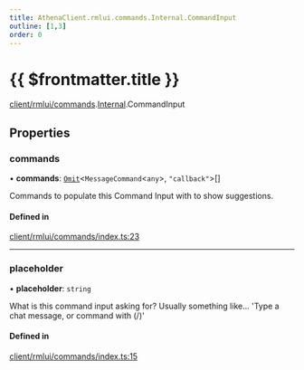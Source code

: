 ```yaml
---
title: AthenaClient.rmlui.commands.Internal.CommandInput
outline: [1,3]
order: 0
---
```


# {{ $frontmatter.title }}


[client/rmlui/commands](../modules/client_rmlui_commands.md).[Internal](../modules/client_rmlui_commands_Internal.md).CommandInput

## Properties

### commands

• **commands**: [`Omit`](../modules/server_player_inventory_Internal.md#Omit)<`MessageCommand`<`any`\>, ``"callback"``\>[]

Commands to populate this Command Input with to show suggestions.

#### Defined in

[client/rmlui/commands/index.ts:23](https://github.com/Stuyk/altv-athena/blob/fe85c1b/src/core/client/rmlui/commands/index.ts#L23)

___

### placeholder

• **placeholder**: `string`

What is this command input asking for?
Usually something like... 'Type a chat message, or command with (/)'

#### Defined in

[client/rmlui/commands/index.ts:15](https://github.com/Stuyk/altv-athena/blob/fe85c1b/src/core/client/rmlui/commands/index.ts#L15)
